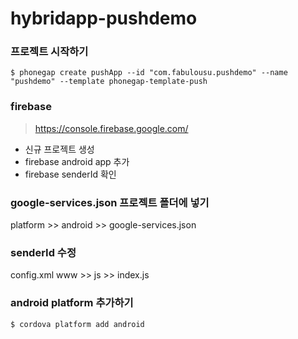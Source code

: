 # hybridapp-pushdemo

### 프로젝트 시작하기

```
$ phonegap create pushApp --id "com.fabulousu.pushdemo" --name "pushdemo" --template phonegap-template-push
```

### firebase 
> https://console.firebase.google.com/

* 신규 프로젝트 생성
* firebase android app 추가
* firebase senderId 확인

### google-services.json 프로젝트 폴더에 넣기
platform >> android >> google-services.json

### senderId 수정
config.xml
www >> js >> index.js 


### android platform 추가하기
```
$ cordova platform add android
```

